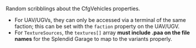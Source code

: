 Random scribblings about the CfgVehicles properties.

- For UAV/UGVs, they can only be accessed via a terminal of the same faction; this can be set with the `faction` property on the UAV/UGV.
- For `TextureSources`, the `textures[]` array **must include .paa on the file names** for the Splendid Garage to map to the variants properly.
